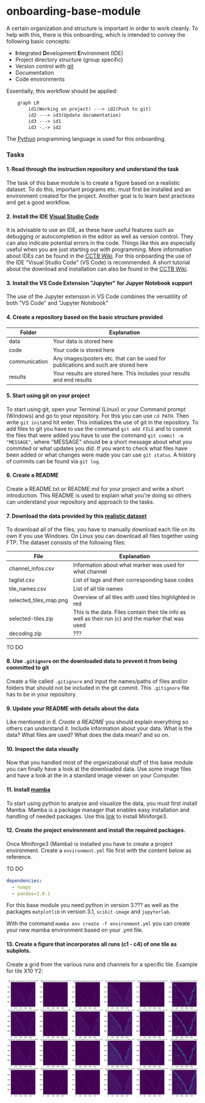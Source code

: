 # onboarding-base-module

A certain organization and structure is important in order to work cleanly. To help with this, there is this onboarding, which is intended to convey the following basic concepts:

- **I**ntegrated **D**evelopment **E**nvironment (IDE)
- Project directory structure (group specific)
- Version control with [git](https://git-scm.com/)
- Documentation
- Code environments

Essentially, this workflow should be applied:

```mermaid
    graph LR
        id1(Working on project) ---> id2(Push to git)
        id2 ---> id3(Update documentation)
        id3 ---> id1
        id3 -.-> id2
```
The [Python](https://www.python.org/) programming language is used for this onboarding.

### Tasks
#### 1. Read through the instruction repository and understand the task
The task of this base module is to create a figure based on a realistic dataset. To do this, important programs etc. must first be installed and an environment created for the project. Another goal is to learn best practices and get a good workflow.

#### 2. Install the IDE [Visual Studio Code](https://code.visualstudio.com/)
It is advisable to use an IDE, as these have useful features such as debugging or autocompletion in the editor as well as version control. They can also indicate potential errors in the code. Things like this are especially useful when you are just starting out with programming. More information about IDEs can be found in the [CCTB Wiki](http://10.87.174.31/mediawiki/index.php/Beginner%27s_Guide_to_Programming#Integrated_Developer_Environments). For this onboarding the use of the IDE "Visual Studio Code" (VS Code) is recommended. A short tutorial about the download and installation can also be found in the [CCTB Wiki](http://10.87.174.31/mediawiki/index.php/Beginner%27s_Guide_to_Programming#Download_.26_Installation_2).

#### 3. Install the VS Code Extension "Jupyter" for Jupyer Notebook support
The use of the Jupyter extension in VS Code combines the versatility of both "VS Code" and "Jupyter Notebook"

#### 4. Create a repository based on the basic structure provided
| Folder | Explanation |
| -------- | -------- |
| data     | Your data is stored here     |
| code     | Your code is stored here     |
| communication     | Any images/posters etc. that can be used for publications and such are stored here     |
| results     | Your results are stored here. This includes your results and end results     |

#### 5. Start using git on your project
To start using git, open your Terminal (Linux) or your Command prompt (Windows) and go to your repository. For this you can use ```cd PATH```. Then write ```git init```and hit enter. This initializes the use of git in the repository. To add files to git you have to use the command ```git add FILE``` and to commit the files that were added you have to use the command ```git commit -m "MESSAGE"```, where "MESSAGE" should be a short message about what you commited or what updates you did. If you want to check what files have been added or what changes were made you can use ```git status```. A history of commits can be found via ```git log```.

#### 6. Create a README
Create a README.txt or README.md for your project and write a short introduction. This README is used to explain what you're doing so others can understand your repository and approach to the tasks.

#### 7. Download the data provided by this [realistic dataset](https://www.ebi.ac.uk/biostudies/bioimages/studies/S-BSST700)
To download all of the files, you have to manually download each file on its own if you use Windows. On Linux you can download all files together using FTP. The dataset consists of the following files:

| File | Explanation |
| ---- | ----------- |
| channel_infos.csv | Information about what marker was used for what channel |
| taglist.csv | List of tags and their corresponding base codes |
| tile_names.csv | List of all tile names |
| selected_tiles_map.png | Overview of all tiles with used tiles highlighted in red |
| selected-tiles.zip | This is the data. Files contain their tile info as well as their run (c) and the marker that was used |
| decoding.zip | ??? |

TO DO 

#### 8. Use ```.gitignore``` on the downloaded data to prevent it from being committed to git
Create a file called ```.gitignore``` and input the names/paths of files and/or folders that should not be included in the git commit. This ```.gitignore``` file has to be in your repository.

#### 9. Update your README with details about the data
Like mentioned in *6. Create a README* you should explain everything so others can understand it. Include information about your data. What is the data? What files are used? What does the data mean? and so on.

#### 10. Inspect the data visually
Now that you handled most of the organizational stuff of this base module you can finally have a look at the downloaded data. Use some image files and have a look at the in a standard image viewer on your Computer.

#### 11. Install [mamba](https://github.com/conda-forge/miniforge?tab=readme-ov-file#miniforge3)
To start using python to analyse and visualize the data, you must first install Mamba. Mamba is a package manager that enables easy installation and handling of needed packages. Use this [link](https://github.com/conda-forge/miniforge?tab=readme-ov-file#miniforge3) to install Miniforge3.

#### 12. Create the project environment and install the required packages. 
Once Miniforge3 (Mamba) is installed you have to create a project environment. Create a `environment.yml` file first with the content below as reference.

TO DO

```yml
dependencies:
  - numpy
  - pandas=2.0.1
```
For this base module you need python in version 3.??? as well as the packages ```matplotlib``` in version 3.1, ```scikit-image``` and ```jupyterlab```.

With the command ```mamba env create -f environment.yml``` you can create your new mamba environment based on your .yml file.

#### 13. Create a figure that incorporates all runs (c1 - c4) of one tile as subplots.
Create a grid from the various runs and channels for a specific tile. Example for tile X10 Y2:

![Example grid of tile X10 Y2](https://github.com/BioMeDS/onboarding-base-module/blob/main/example_x10y2_grid.png)
